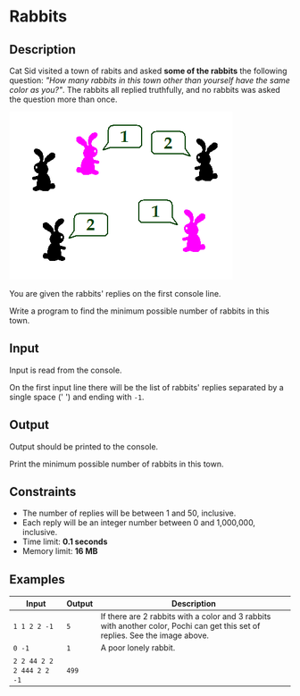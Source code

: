 # Rabbits

## Description
Cat Sid visited a town of rabits and asked **some of the rabbits** the following question: *"How many rabbits in this town other than yourself have the same color as you?"*. The rabbits all replied truthfully, and no rabbits was asked the question more than once.

![Test 1 Explanation](Images/Test1Explanation.png)

You are given the rabbits' replies on the first console line.

Write a program to find the minimum possible number of rabbits in this town.

## Input
Input is read from the console.

On the first input line there will be the list of rabbits' replies separated by a single space (' ') and ending with `-1`.

## Output
Output should be printed to the console.

Print the minimum possible number of rabbits in this town.

## Constraints
* The number of replies will be between 1 and 50, inclusive.
* Each reply will be an integer number between 0 and 1,000,000, inclusive.
* Time limit: **0.1 seconds**
* Memory limit: **16 MB**

## Examples

| Input                     | Output | Description                                      |
| ------------------------- | ------ | ------------------------------------------------ |
| `1 1 2 2 -1`              | `5`    | If there are 2 rabbits with a color and 3 rabbits with another color, Pochi can get this set of replies. See the image above. |
| `0 -1`                    | `1`    | A poor lonely rabbit. |
| `2 2 44 2 2 2 444 2 2 -1` | `499`  |  |
